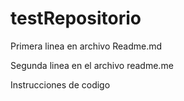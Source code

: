 # testRepositorio
Primera linea en archivo Readme.md

Segunda linea en el archivo readme.me

Instrucciones de codigo


